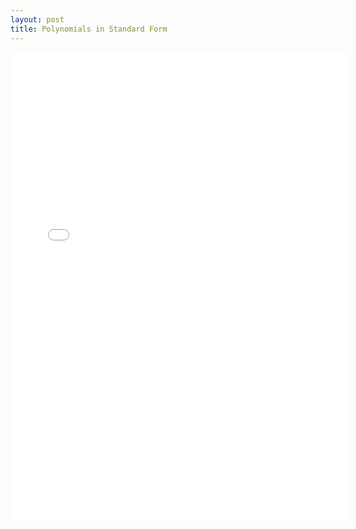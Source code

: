 ```yaml
---
layout: post
title: Polynomials in Standard Form
---
```


<iframe height="750" width="540" frameborder="0" src="//www.ck12.org/assessment/ui/embed.html?test/detail/5985b2619616aa50e990d3a9&collectionHandle=algebra&collectionCreatorID=3&conceptCollectionHandle=algebra-::-polynomials-in-standard-form" ></iframe>